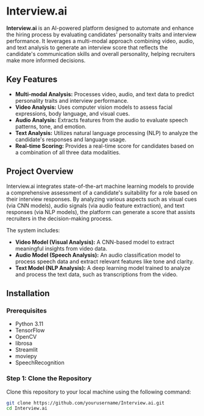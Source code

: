 # Interview.ai

**Interview.ai** is an AI-powered platform designed to automate and enhance the hiring process by evaluating candidates' personality traits and interview performance. It leverages a multi-modal approach combining video, audio, and text analysis to generate an interview score that reflects the candidate's communication skills and overall personality, helping recruiters make more informed decisions.

## Key Features
- **Multi-modal Analysis:** Processes video, audio, and text data to predict personality traits and interview performance.
- **Video Analysis:** Uses computer vision models to assess facial expressions, body language, and visual cues.
- **Audio Analysis:** Extracts features from the audio to evaluate speech patterns, tone, and emotion.
- **Text Analysis:** Utilizes natural language processing (NLP) to analyze the candidate's responses and language usage.
- **Real-time Scoring:** Provides a real-time score for candidates based on a combination of all three data modalities.

## Project Overview
Interview.ai integrates state-of-the-art machine learning models to provide a comprehensive assessment of a candidate's suitability for a role based on their interview responses. By analyzing various aspects such as visual cues (via CNN models), audio signals (via audio feature extraction), and text responses (via NLP models), the platform can generate a score that assists recruiters in the decision-making process.

The system includes:
- **Video Model (Visual Analysis):** A CNN-based model to extract meaningful insights from video data.
- **Audio Model (Speech Analysis):** An audio classification model to process speech data and extract relevant features like tone and clarity.
- **Text Model (NLP Analysis):** A deep learning model trained to analyze and process the text data, such as transcriptions from the video.

## Installation

### Prerequisites
- Python 3.11
- TensorFlow
- OpenCV
- librosa
- Streamlit
- moviepy
- SpeechRecognition

### Step 1: Clone the Repository
Clone this repository to your local machine using the following command:
```bash
git clone https://github.com/yourusername/Interview.ai.git
cd Interview.ai

